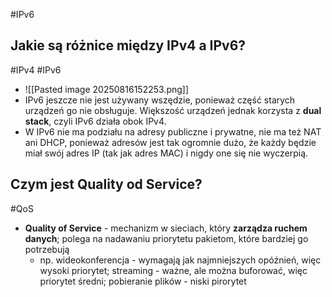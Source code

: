 #IPv6
## Jakie są różnice między IPv4 a IPv6?
#IPv4 #IPv6 
- ![[Pasted image 20250816152253.png]]
- IPv6 jeszcze nie jest używany wszędzie, ponieważ część starych urządzeń go nie obsługuje. Większość urządzeń jednak korzysta z **dual stack**, czyli IPv6 działa obok IPv4.
- W IPv6 nie ma podziału na adresy publiczne i prywatne, nie ma też NAT ani DHCP, ponieważ adresów jest tak ogromnie dużo, że każdy będzie miał swój adres IP (tak jak adres MAC) i nigdy one się nie wyczerpią.

## Czym jest Quality od Service?
#QoS
- **Quality of Service** - mechanizm w sieciach, który **zarządza ruchem danych**; polega na nadawaniu priorytetu pakietom, które bardziej go potrzebują
	- np. wideokonferencja - wymagają jak najmniejszych opóźnień, więc wysoki priorytet; streaming - ważne, ale można buforować, więc priorytet średni; pobieranie plików - niski pirorytet